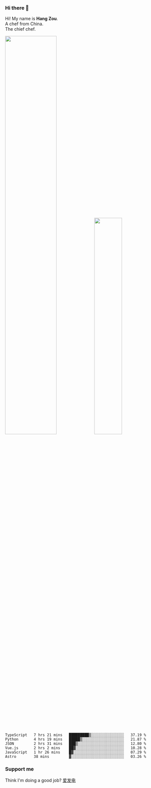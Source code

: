 ### Hi there 👋

Hi! My name is **Hang Zou**.  
A chef from China.  
The chief chef.

<img align="" width="57.5%" src="https://github-readme-stats.vercel.app/api?username=zouhangwithsweet&hide_title=true&hide_border=true&show_icons=true&include_all_commits=true&line_height=21" /><img align="" width="42.4%" src="https://github-readme-stats.vercel.app/api/top-langs/?username=zouhangwithsweet&hide_title=true&hide_border=true&layout=compact" />

<!--START_SECTION:waka-->

```text
TypeScript   7 hrs 21 mins   █████████▒░░░░░░░░░░░░░░░   37.19 %
Python       4 hrs 19 mins   █████▒░░░░░░░░░░░░░░░░░░░   21.87 %
JSON         2 hrs 31 mins   ███▒░░░░░░░░░░░░░░░░░░░░░   12.80 %
Vue.js       2 hrs 2 mins    ██▓░░░░░░░░░░░░░░░░░░░░░░   10.28 %
JavaScript   1 hr 26 mins    █▓░░░░░░░░░░░░░░░░░░░░░░░   07.29 %
Astro        38 mins         ▓░░░░░░░░░░░░░░░░░░░░░░░░   03.26 %
```

<!--END_SECTION:waka-->

### Support me

Think I'm doing a good job? [爱发电](https://afdian.net/@zouhangsweet)
